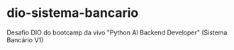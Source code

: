 # dio-sistema-bancario
Desafio DIO do bootcamp da vivo "Python AI Backend Developer" (Sistema Bancário V1)
